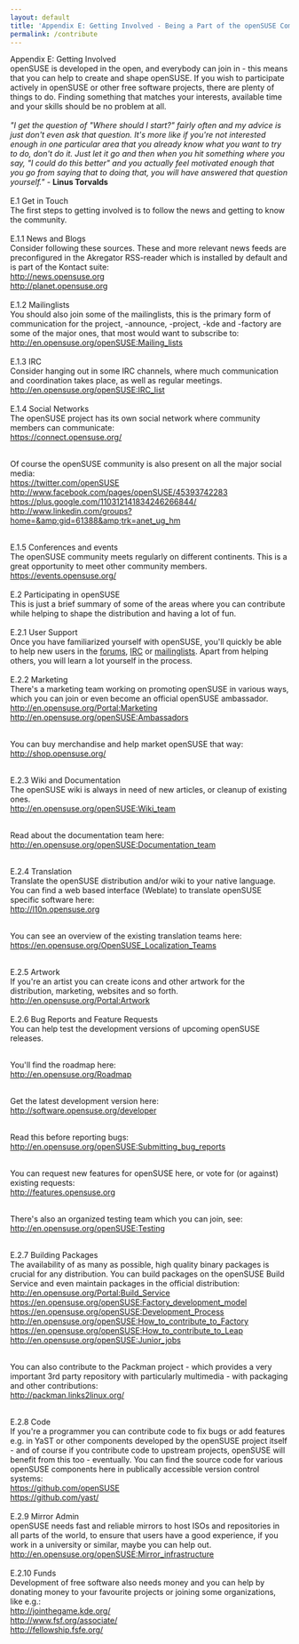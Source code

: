 ```yaml
---
layout: default
title: 'Appendix E: Getting Involved - Being a Part of the openSUSE Community and How to Contribute'
permalink: /contribute
---
```


<div class="heading1">Appendix E: Getting Involved</div>
openSUSE is developed in the open, and everybody can join in - this means that you can help to create and shape openSUSE. If you wish to participate actively in openSUSE or other free software projects, there are plenty of things to do. Finding something that matches your interests, available time and your skills should be no problem at all.<br /><br />

<div class="tip"><em>"I get the question of "Where should I start?" fairly often and my advice is just don't even ask that question. It's more like if you're not interested enough in one particular area that you already know what you want to try to do, don't do it. Just let it go and then when you hit something where you say, "I could do this better" and you actually feel motivated enough that you go from saying that to doing that, you will have answered that question yourself."</em> - <b>Linus Torvalds</b></div><br />



<div class="heading2">E.1 Get in Touch</div>
The first steps to getting involved is to follow the news and getting to know the community.<br /><br />



<div class="heading3">E.1.1 News and Blogs</div>
Consider following these sources. These and more relevant news feeds are preconfigured in the Akregator RSS-reader which is installed by default and is part of the Kontact suite:<br />
<a href="http://news.opensuse.org" target="_blank">http://news.opensuse.org</a><br />
<a href="http://planet.opensuse.org" target="_blank">http://planet.opensuse.org</a><br /><br />



<div class="heading3">E.1.2 Mailinglists</div>
You should also join some of the mailinglists, this is the primary form of communication for the project, -announce, -project, -kde and -factory are some of the major ones, that most would want to subscribe to:<br />
<a href="http://en.opensuse.org/openSUSE:Mailing_lists" target="_blank">http://en.opensuse.org/openSUSE:Mailing_lists</a><br /><br />



<div class="heading3">E.1.3 IRC</div>
Consider hanging out in some IRC channels, where much communication and coordination takes place, as well as regular meetings.<br />
<a href="http://en.opensuse.org/openSUSE:IRC_list" target="_blank">http://en.opensuse.org/openSUSE:IRC_list</a><br /><br />



<div class="heading3">E.1.4 Social Networks</div>
The openSUSE project has its own social network where community members can communicate:<br />
<a href="https://connect.opensuse.org/" target="_blank">https://connect.opensuse.org/</a><br /><br />

Of course the openSUSE community is also present on all the major social media:<br />
<a href="https://twitter.com/openSUSE" target="_blank">https://twitter.com/openSUSE</a><br />
<a href="http://www.facebook.com/pages/openSUSE/45393742283" target="_blank">http://www.facebook.com/pages/openSUSE/45393742283</a><br />
<a href="https://plus.google.com/110312141834246266844/" target="_blank">https://plus.google.com/110312141834246266844/</a><br />
<a href="http://www.linkedin.com/groups?home=&amp;gid=61388&amp;trk=anet_ug_hm" target="_blank">http://www.linkedin.com/groups?home=&amp;gid=61388&amp;trk=anet_ug_hm</a><br /><br />



<div class="heading3">E.1.5 Conferences and events</div>
The openSUSE community meets regularly on different continents. This is a great opportunity to meet other community members.<br />
<a href="https://events.opensuse.org/" target="_blank">https://events.opensuse.org/</a><br /><br />



<div class="heading2">E.2 Participating in openSUSE</div>
This is just a brief summary of some of the areas where you can contribute while helping to shape the distribution and having a lot of fun.<br /><br />



<div class="heading3">E.2.1 User Support</div>
Once you have familiarized yourself with openSUSE, you'll quickly be able to help new users in the <a href="http://forums.opensuse.org" target="_blank">forums</a>, <a href="http://en.opensuse.org/openSUSE:IRC_list" target="_blank">IRC</a> or <a href="http://en.opensuse.org/openSUSE:Mailing_lists" target="_blank">mailinglists</a>. Apart from helping others, you will learn a lot yourself in the process.<br /><br />



<div class="heading3">E.2.2 Marketing</div>
There's a marketing team working on promoting openSUSE in various ways, which you can join or even become an official openSUSE ambassador.<br />
<a href="http://en.opensuse.org/Portal:Marketing" target="_blank">http://en.opensuse.org/Portal:Marketing</a><br />
<a href="http://en.opensuse.org/openSUSE:Ambassadors" target="_blank">http://en.opensuse.org/openSUSE:Ambassadors</a><br /><br />

You can buy merchandise and help market openSUSE that way:<br />
<a href="http://shop.opensuse.org" target="_blank">http://shop.opensuse.org/</a><br /><br />



<div class="heading3">E.2.3 Wiki and Documentation</div>
The openSUSE wiki is always in need of new articles, or cleanup of existing ones.<br />
<a href="http://en.opensuse.org/openSUSE:Wiki_team" target="_blank">http://en.opensuse.org/openSUSE:Wiki_team</a><br /><br />

Read about the documentation team here:<br />
<a href="http://en.opensuse.org/openSUSE:Documentation_team" target="_blank">
http://en.opensuse.org/openSUSE:Documentation_team</a><br /><br />



<div class="heading3">E.2.4 Translation</div>
Translate the openSUSE distribution and/or wiki to your native language. You can find a web based interface (Weblate) to translate openSUSE specific software here:<br />
<a href="http://l10n.opensuse.org" target="_blank">http://l10n.opensuse.org</a><br /><br />

You can see an overview of the existing translation teams here:<br />
<a href="https://en.opensuse.org/OpenSUSE_Localization_Teams" target="_blank">https://en.opensuse.org/OpenSUSE_Localization_Teams</a><br /><br />



<div class="heading3">E.2.5 Artwork</div>
If you're an artist you can create icons and other artwork for the distribution, marketing, websites and so forth.<br />
<a href="http://en.opensuse.org/Portal:Artwork" target="_blank">http://en.opensuse.org/Portal:Artwork</a><br /><br />



<div class="heading3">E.2.6 Bug Reports and Feature Requests</div>
You can help test the development versions of upcoming openSUSE releases.<br /><br />

You'll find the roadmap here:<br />
<a href="http://en.opensuse.org/Roadmap" target="_blank">http://en.opensuse.org/Roadmap</a><br /><br />

Get the latest development version here:<br />
<a href="http://software.opensuse.org/developer" target="_blank">http://software.opensuse.org/developer</a><br /><br />

Read this before reporting bugs:<br />
<a href="http://en.opensuse.org/openSUSE:Submitting_bug_reports" target="_blank">http://en.opensuse.org/openSUSE:Submitting_bug_reports</a><br /><br />

You can request new features for openSUSE here, or vote for (or against) existing requests:<br />
<a href="http://features.opensuse.org" target="_blank">http://features.opensuse.org</a><br /><br />

There's also an organized testing team which you can join, see:<br />
<a href="http://en.opensuse.org/openSUSE:Testing" target="_blank">http://en.opensuse.org/openSUSE:Testing</a><br /><br />



<div class="heading3">E.2.7 Building Packages</div>
The availability of as many as possible, high quality binary packages is crucial for any distribution. You can build packages on the openSUSE Build Service and even maintain packages in the official distribution:<br />
<a href="http://en.opensuse.org/Portal:Build_Service" target="_blank">http://en.opensuse.org/Portal:Build_Service</a><br />
<a href="https://en.opensuse.org/openSUSE:Factory_development_model" target="_blank">https://en.opensuse.org/openSUSE:Factory_development_model</a><br />
<a href="https://en.opensuse.org/openSUSE:Development_Process" target="_blank">https://en.opensuse.org/openSUSE:Development_Process</a><br />
<a href="http://en.opensuse.org/openSUSE:How_to_contribute_to_Factory" target="_blank">http://en.opensuse.org/openSUSE:How_to_contribute_to_Factory</a><br />
<a href="https://en.opensuse.org/openSUSE:How_to_contribute_to_Leap" target="_blank">https://en.opensuse.org/openSUSE:How_to_contribute_to_Leap</a><br />
<a href="http://en.opensuse.org/openSUSE:Junior_jobs" target="_blank">http://en.opensuse.org/openSUSE:Junior_jobs</a><br /><br />

You can also contribute to the Packman project - which provides a very important 3rd party repository with particularly multimedia - with packaging and other contributions:<br />
<a href="http://packman.links2linux.org/" target="_blank">http://packman.links2linux.org/</a><br /><br />



<div class="heading3">E.2.8 Code</div>
If you're a programmer you can contribute code to fix bugs or add features e.g. in YaST or other components developed by the openSUSE project itself - and of course if you contribute code to upstream projects, openSUSE will benefit from this too - eventually. You can find the source code for various openSUSE components here in publically accessible version control systems:<br />
<a href="https://github.com/openSUSE" target="_blank">https://github.com/openSUSE</a><br />
<a href="https://github.com/yast/" target="_blank">https://github.com/yast/</a><br /><br />



<div class="heading3">E.2.9 Mirror Admin</div>
openSUSE needs fast and reliable mirrors to host ISOs and repositories in all parts of the world, to ensure that users have a good experience, if you work in a university or similar, maybe you can help out.<br />
<a href="http://en.opensuse.org/openSUSE:Mirror_infrastructure" target="_blank">http://en.opensuse.org/openSUSE:Mirror_infrastructure</a><br /><br />



<div class="heading3">E.2.10 Funds</div>
Development of free software also needs money and you can help by donating money to your favourite projects or joining some organizations, like e.g.:<br />
<a href="http://jointhegame.kde.org/" target="_blank">http://jointhegame.kde.org/</a><br />
<a href="http://www.fsf.org/associate/" target="_blank">http://www.fsf.org/associate/</a><br />
<a href="http://fellowship.fsfe.org/" target="_blank">http://fellowship.fsfe.org/</a><br /><br />
